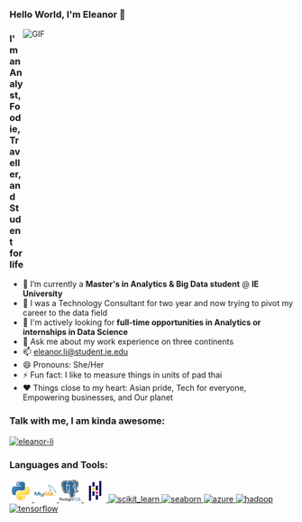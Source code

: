 ### Hello World, I'm Eleanor  👋

 <img align="right" alt="GIF" src="https://github.com/arsentieva/arsentieva/blob/main/code.gif?raw=true" width="480" height="400" />


### I'm an Analyst, Foodie, Traveller, and Student for life
- 🔭  I’m currently a **Master's in Analytics & Big Data student** @ **IE University** 
- 💼  I was a Technology Consultant for two year and now trying to pivot my career to the data field
- 🧐  I'm actively looking for **full-time opportunities in Analytics or internships in Data Science**
- 💬  Ask me about my work experience on three continents
- 📫  eleanor.li@student.ie.edu
- 😄  Pronouns: She/Her
- ⚡  Fun fact: I like to measure things in units of pad thai
- ❤️  Things close to my heart: Asian pride, Tech for everyone, Empowering businesses, and Our planet

### Talk with me, I am kinda awesome:

<a href="https://linkedin.com/in/eleanor-li" target="blank"><img align="center" src="https://cdn.jsdelivr.net/npm/simple-icons@v3/icons/linkedin.svg" alt="eleanor-li" height="30" width="40" /></a>


<h3 align="left">Languages and Tools:</h3>
<p align="left"> <a href="https://www.python.org" target="_blank" rel="noreferrer"> <img src="https://raw.githubusercontent.com/devicons/devicon/master/icons/python/python-original.svg" alt="python" width="40" height="40"/> </a> <a href="https://www.mysql.com/" target="_blank" rel="noreferrer"> <img src="https://raw.githubusercontent.com/devicons/devicon/master/icons/mysql/mysql-original-wordmark.svg" alt="mysql" width="40" height="40"/> </a> <a href="https://www.postgresql.org" target="_blank" rel="noreferrer"> <img src="https://raw.githubusercontent.com/devicons/devicon/master/icons/postgresql/postgresql-original-wordmark.svg" alt="postgresql" width="40" height="40"/> </a> <a href="https://pandas.pydata.org/" target="_blank" rel="noreferrer"> <img src="https://raw.githubusercontent.com/devicons/devicon/2ae2a900d2f041da66e950e4d48052658d850630/icons/pandas/pandas-original.svg" alt="pandas" width="40" height="40"/> </a>  <a href="https://scikit-learn.org/" target="_blank" rel="noreferrer"> <img src="https://upload.wikimedia.org/wikipedia/commons/0/05/Scikit_learn_logo_small.svg" alt="scikit_learn" width="40" height="40"/> </a> <a href="https://seaborn.pydata.org/" target="_blank" rel="noreferrer"> <img src="https://seaborn.pydata.org/_images/logo-mark-lightbg.svg" alt="seaborn" width="40" height="40"/> </a> <a href="https://azure.microsoft.com/en-in/" target="_blank" rel="noreferrer"> <img src="https://www.vectorlogo.zone/logos/microsoft_azure/microsoft_azure-icon.svg" alt="azure" width="40" height="40"/> </a> <a href="https://hadoop.apache.org/" target="_blank" rel="noreferrer"> <img src="https://www.vectorlogo.zone/logos/apache_hadoop/apache_hadoop-icon.svg" alt="hadoop" width="40" height="40"/> </a> <a href="https://www.tensorflow.org" target="_blank" rel="noreferrer"> <img src="https://www.vectorlogo.zone/logos/tensorflow/tensorflow-icon.svg" alt="tensorflow" width="40" height="40"/> </a> </p>

